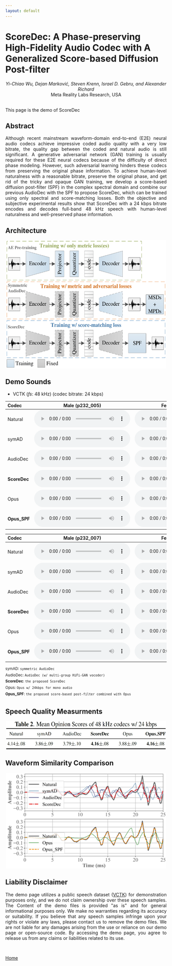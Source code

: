 ```yaml
---
layout: default
---
```

# ScoreDec: A Phase-preserving High-Fidelity Audio Codec with A Generalized Score-based Diffusion Post-filter
<center><I> Yi-Chiao Wu, Dejan Marković, Steven Krenn, Israel D. Gebru, and Alexander Richard </I></center> 
<center> Meta Reality Labs Research, USA </center> <br /> 

This page is the demo of ScoreDec

## **Abstract**  
<p align="justify"> Although recent mainstream waveform-domain end-to-end (E2E) neural audio codecs achieve impressive coded audio quality with a very low bitrate, the quality gap between the coded and natural audio is still significant. A generative adversarial network (GAN) training is usually required for these E2E neural codecs because of the difficulty of direct phase modeling. However, such adversarial learning hinders these codecs from preserving the original phase information. To achieve human-level naturalness with a reasonable bitrate, preserve the original phase, and get rid of the tricky and opaque GAN training, we develop a score-based diffusion post-filter (SPF) in the complex spectral domain and combine our previous AudioDec with the SPF to propose ScoreDec, which can be trained using only spectral and score-matching losses. Both the objective and subjective experimental results show that ScoreDec with a 24 kbps bitrate encodes and decodes full-band 48 kHz speech with human-level naturalness and well-preserved phase information. </p>


## **Architecture**  
<center><img src="res/figure/scoredec.png" style="display:block;width:500px;height:400px"></center>

## **Demo Sounds**
- VCTK (*fs*: 48 kHz) (codec bitrate: 24 kbps)

| Codec | Male (p232_005) | Female (p257_016) |
|:--|:--:|:--:|
| Natural | <audio src="res/audio/vctk48k_male/Natural/2.wav" controls preload></audio> | <audio src="res/audio/vctk48k_female/Natural/17.wav" controls preload></audio> |
| symAD | <audio src="res/audio/vctk48k_male/symAD/2.wav" controls preload></audio> | <audio src="res/audio/vctk48k_female/symAD/17.wav" controls preload></audio> |
| AudioDec | <audio src="res/audio/vctk48k_male/AD/2.wav" controls preload></audio>   | <audio src="res/audio/vctk48k_female/AD/17.wav" controls preload></audio>   |
| **ScoreDec** | <audio src="res/audio/vctk48k_male/SD/2.wav" controls preload></audio>   | <audio src="res/audio/vctk48k_female/SD/17.wav" controls preload></audio>   |
| Opus | <audio src="res/audio/vctk48k_male/Opus/2.wav" controls preload></audio>   | <audio src="res/audio/vctk48k_female/Opus/17.wav" controls preload></audio>   |
| **Opus_SPF** | <audio src="res/audio/vctk48k_male/Opus_SPF/2.wav" controls preload></audio>   | <audio src="res/audio/vctk48k_female/Opus_SPF/17.wav" controls preload></audio>   |

| Codec | Male (p232_007) | Female (p257_080) |
|:--|:--:|:--:|
| Natural | <audio src="res/audio/vctk48k_male/Natural/3.wav" controls preload></audio> | <audio src="res/audio/vctk48k_female/Natural/21.wav" controls preload></audio> |
| symAD | <audio src="res/audio/vctk48k_male/symAD/3.wav" controls preload></audio> | <audio src="res/audio/vctk48k_female/symAD/21.wav" controls preload></audio> |
| AudioDec | <audio src="res/audio/vctk48k_male/AD/3.wav" controls preload></audio>   | <audio src="res/audio/vctk48k_female/AD/21.wav" controls preload></audio>   |
| **ScoreDec** | <audio src="res/audio/vctk48k_male/SD/3.wav" controls preload></audio>   | <audio src="res/audio/vctk48k_female/SD/21.wav" controls preload></audio>   |
| Opus | <audio src="res/audio/vctk48k_male/Opus/3.wav" controls preload></audio>   | <audio src="res/audio/vctk48k_female/Opus/21.wav" controls preload></audio>   |
| **Opus_SPF** | <audio src="res/audio/vctk48k_male/Opus_SPF/3.wav" controls preload></audio>   | <audio src="res/audio/vctk48k_female/Opus_SPF/21.wav" controls preload></audio>   |


<sup>symAD: `symmetric AudioDec` </sup>  
<sup>AudioDec: `AudioDec (w/ multi-group HiFi-GAN vocoder)` </sup>  
<sup>**ScoreDec**: `the proposed ScoreDec` </sup>  
<sup>Opus: `Opus w/ 24kbps for mono audio` </sup>  
<sup>**Opus_SPF**: `the proposed score-based post-filter combined with Opus` </sup>  


## **Speech Quality Measurments** 
<center><img src="res/figure/Quality.jpg" style="display:block;width:500px;height:90px"></center>  

## **Waveform Similarity Comparison** 
<center><img src="res/figure/wavcomp.jpg" style="display:block;width:500px;height:300px"></center>

##  Liability Disclaimer
<p align="justify">The demo page utilizes a public speech dataset (<a href="https://datashare.ed.ac.uk/handle/10283/3443">VCTK</a>) for demonstration purposes only, and we do not claim ownership over these speech samples. The Content of the demo files is provided "as is" and for general informational purposes only. We make no warranties regarding its accuracy or suitability. If you believe that any speech samples infringe upon your rights or violate any laws, please contact us to remove the demo files. We are not liable for any damages arising from the use or reliance on our demo page or open-source code. By accessing the demo page, you agree to release us from any claims or liabilities related to its use. </p>
<br /> 

[Home](https://bigpon.github.io/)

<br />  
<br />